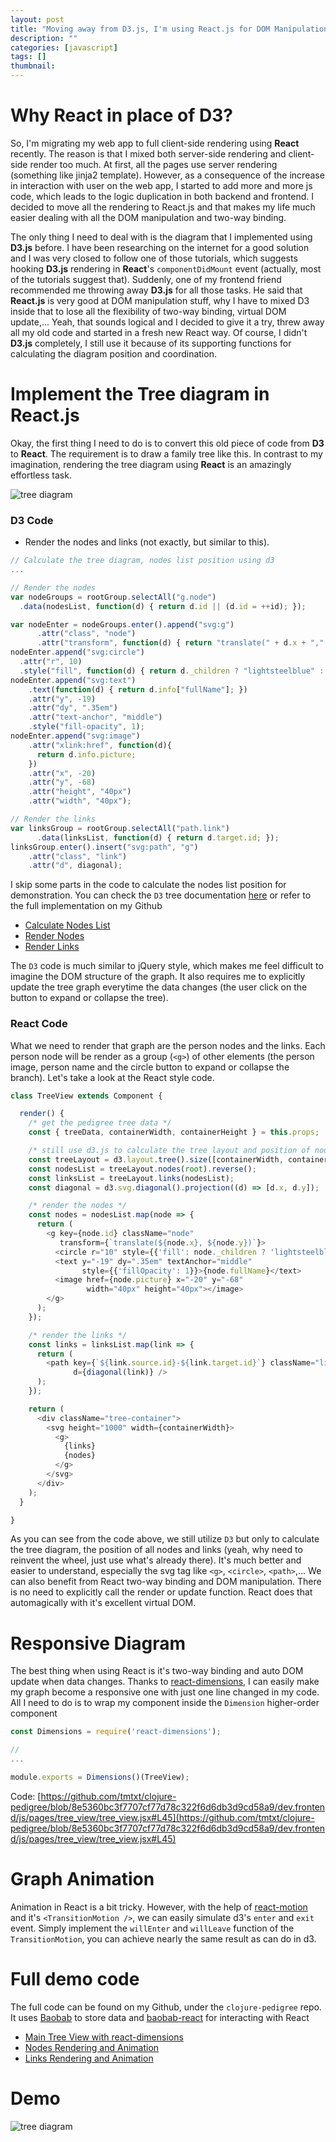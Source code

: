 ```yaml
---
layout: post
title: "Moving away from D3.js, I'm using React.js for DOM Manipulation now"
description: ""
categories: [javascript]
tags: []
thumbnail:
---
```


# Why React in place of D3?

So, I'm migrating my web app to full client-side rendering using **React** recently. The reason is
that I mixed both server-side rendering and client-side render too much. At first, all the pages use
server  rendering (something like jinja2 template). However, as a consequence of the increase in
interaction  with user on the web app, I started to add more and more js code, which leads to the
logic duplication in both backend and frontend. I decided to move all the rendering to React.js and
that makes my life much easier dealing with all the DOM manipulation and two-way binding.

The only
thing I need to deal with is the diagram that I implemented using **D3.js** before. I have been
researching on the internet for a good solution and I was very closed to follow one of those
tutorials, which suggests hooking **D3.js** rendering in **React**'s `componentDidMount` event
(actually, most of the tutorials suggest that). Suddenly, one of my frontend friend recommended me
throwing away **D3.js** for all those tasks. He said that **React.js** is very good at DOM
manipulation stuff, why I have to mixed D3 inside that to lose all the flexibility of two-way
binding, virtual DOM update,... Yeah, that sounds logical and I decided to give it a try, threw away
all my old code and started in a fresh new React way. Of course, I didn't **D3.js** completely, I
still use it because of its supporting functions for calculating the diagram position and
coordination.

# Implement the Tree diagram in React.js

Okay, the first thing I need to do is to convert this old piece of code from **D3** to **React**.
The requirement is to draw a family tree like this.
In contrast to my imagination, rendering the tree diagram using **React** is an amazingly
effortless task.

<!-- more -->

![tree diagram](/files/2016-07-12-moving-away-from-d3js-im-using-reactjs-for-dom-manipulation-now/tree.png)

### D3 Code

- Render the nodes and links (not exactly, but similar to this).

```javascript
// Calculate the tree diagram, nodes list position using d3
...

// Render the nodes
var nodeGroups = rootGroup.selectAll("g.node")
  .data(nodesList, function(d) { return d.id || (d.id = ++id); });

var nodeEnter = nodeGroups.enter().append("svg:g")
      .attr("class", "node")
      .attr("transform", function(d) { return "translate(" + d.x + "," + d.y + ")"; });
nodeEnter.append("svg:circle")
  .attr("r", 10)
  .style("fill", function(d) { return d._children ? "lightsteelblue" : "#fff"; });
nodeEnter.append("svg:text")
    .text(function(d) { return d.info["fullName"]; })
    .attr("y", -19)
    .attr("dy", ".35em")
    .attr("text-anchor", "middle")
    .style("fill-opacity", 1);
nodeEnter.append("svg:image")
    .attr("xlink:href", function(d){
      return d.info.picture;
    })
    .attr("x", -20)
    .attr("y", -68)
    .attr("height", "40px")
    .attr("width", "40px");

// Render the links
var linksGroup = rootGroup.selectAll("path.link")
      .data(linksList, function(d) { return d.target.id; });
linksGroup.enter().insert("svg:path", "g")
    .attr("class", "link")
    .attr("d", diagonal);
```

I skip some parts in the code to
calculate the nodes list position for demonstration. You can check the `D3` tree documentation
[here](https://github.com/d3/d3-hierarchy/blob/master/README.md#tree) or refer to the full
implementation on my Github
- [Calculate Nodes List](https://github.com/tmtxt/clojure-pedigree/blob/c94a97b64eba1ad2cc5eb6d7071c6dc0542e6400/svc.web/js/tree/render.js#L55)
- [Render Nodes](https://github.com/tmtxt/clojure-pedigree/blob/c94a97b64eba1ad2cc5eb6d7071c6dc0542e6400/svc.web/js/tree/nodes.js#L32)
- [Render Links](https://github.com/tmtxt/clojure-pedigree/blob/c94a97b64eba1ad2cc5eb6d7071c6dc0542e6400/svc.web/js/tree/links.js#L16)

The `D3` code is much similar to jQuery style, which makes me feel difficult to imagine the DOM
structure of the graph. It also requires me to explicitly update the tree graph everytime the data
changes (the user click on the button to expand or collapse the tree).

### React Code

What we need to render that graph are the person nodes and the
links. Each person node will be render as a group (`<g>`) of other elements (the person image,
person name and the circle button to expand or collapse the branch). Let's take a look at the React
style code.

```javascript
class TreeView extends Component {

  render() {
    /* get the pedigree tree data */
    const { treeData, containerWidth, containerHeight } = this.props;

    /* still use d3.js to calculate the tree layout and position of nodes, links */
    const treeLayout = d3.layout.tree().size([containerWidth, containerHeight]);
    const nodesList = treeLayout.nodes(root).reverse();
    const linksList = treeLayout.links(nodesList);
    const diagonal = d3.svg.diagonal().projection((d) => [d.x, d.y]);

    /* render the nodes */
    const nodes = nodesList.map(node => {
      return (
        <g key={node.id} className="node"
           transform={`translate(${node.x}, ${node.y})`}>
          <circle r="10" style={{'fill': node._children ? 'lightsteelblue' : '#fff'}} />
          <text y="-19" dy=".35em" textAnchor="middle"
                style={{'fillOpacity': 1}}>{node.fullName}</text>
          <image href={node.picture} x="-20" y="-68"
                 width="40px" height="40px"></image>
        </g>
      );
    });

    /* render the links */
    const links = linksList.map(link => {
      return (
        <path key={`${link.source.id}-${link.target.id}`} className="link"
              d={diagonal(link)} />
      );
    });

    return (
      <div className="tree-container">
        <svg height="1000" width={containerWidth}>
          <g>
            {links}
            {nodes}
          </g>
        </svg>
      </div>
    );
  }

}
```

As you can see from the code above, we still utilize `D3` but only to calculate the tree diagram,
the position of all nodes and links (yeah, why need to reinvent the wheel, just use what's already
there). It's much better and easier to understand, especially the svg tag like `<g>`, `<circle>`,
`<path>`,... We can also benefit from React two-way binding and DOM manipulation. There is no need
to explicitly call the render or update function. React does that automagically with it's excellent
virtual DOM.

# Responsive Diagram

The best thing when using React is it's two-way binding and auto DOM update when data changes.
Thanks to [react-dimensions](https://github.com/digidem/react-dimensions), I can easily make my
graph become a responsive one with just one line changed in my code. All I need to do is to wrap my
component inside the `Dimension` higher-order component

```javascript
const Dimensions = require('react-dimensions');

//
...

module.exports = Dimensions()(TreeView);
```

Code: [https://github.com/tmtxt/clojure-pedigree/blob/8e5360bc3f7707cf77d78c322f6d6db3d9cd58a9/dev.frontend/js/pages/tree_view/tree_view.jsx#L45](https://github.com/tmtxt/clojure-pedigree/blob/8e5360bc3f7707cf77d78c322f6d6db3d9cd58a9/dev.frontend/js/pages/tree_view/tree_view.jsx#L45)

# Graph Animation

Animation in React is a bit tricky. However, with the help of
[react-motion](https://github.com/chenglou/react-motion) and it's `<TransitionMotion />`, we can
easily simulate d3's `enter` and `exit` event. Simply implement the `willEnter` and `willLeave`
function of the `TransitionMotion`, you can achieve nearly the same result as can do in d3.


# Full demo code

The full code can be found on my Github, under the `clojure-pedigree` repo. It uses
[Baobab](https://github.com/Yomguithereal/baobab) to store data and
[baobab-react](https://github.com/Yomguithereal/baobab-react) for interacting with React

- [Main Tree View with react-dimensions](https://github.com/tmtxt/clojure-pedigree/blob/8e5360bc3f7707cf77d78c322f6d6db3d9cd58a9/dev.frontend/js/pages/tree_view/tree_view.jsx)
- [Nodes Rendering and Animation](https://github.com/tmtxt/clojure-pedigree/blob/8e5360bc3f7707cf77d78c322f6d6db3d9cd58a9/dev.frontend/js/pages/tree_view/nodes_group.jsx)
- [Links Rendering and Animation](https://github.com/tmtxt/clojure-pedigree/blob/8e5360bc3f7707cf77d78c322f6d6db3d9cd58a9/dev.frontend/js/pages/tree_view/links_group.jsx)

# Demo

![tree diagram](/files/2016-07-12-moving-away-from-d3js-im-using-reactjs-for-dom-manipulation-now/tree.gif)

